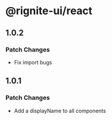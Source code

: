 # @rignite-ui/react

## 1.0.2

### Patch Changes

- Fix import bugs

## 1.0.1

### Patch Changes

- Add a displayName to all components
